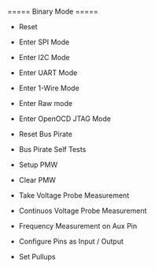 ===== Binary Mode =====

  * Reset

  * Enter SPI Mode
  * Enter I2C Mode
  * Enter UART Mode
  * Enter 1-Wire Mode
  * Enter Raw mode
  * Enter OpenOCD JTAG Mode

  * Reset Bus Pirate
  * Bus Pirate Self Tests

  * Setup PMW
  * Clear PMW
  * Take Voltage Probe Measurement
  * Continuos Voltage Probe Measurement
  * Frequency Measurement on Aux Pin
  * Configure Pins as Input / Output
  * Set Pullups
